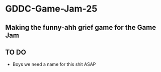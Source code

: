 # GDDC-Game-Jam-25
Making the funny-ahh grief game for the Game Jam
---
## TO DO
- Boys we need a name for this shit ASAP
